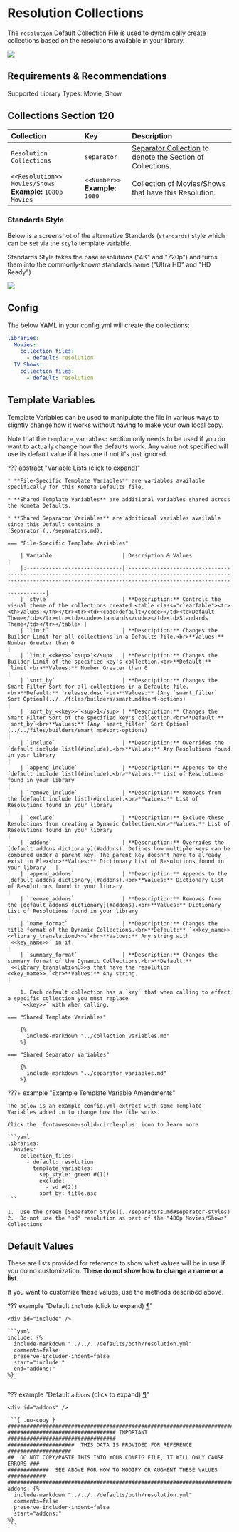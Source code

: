 # Resolution Collections

The `resolution` Default Collection File is used to dynamically create collections based on the resolutions available in
your library.

![](../images/resolution.png)

## Requirements & Recommendations

Supported Library Types: Movie, Show

## Collections Section 120

| Collection                                                   | Key                                 | Description                                                                    |
|:-------------------------------------------------------------|:------------------------------------|:-------------------------------------------------------------------------------|
| `Resolution Collections`                                     | `separator`                         | [Separator Collection](../separators.md) to denote the Section of Collections. |
| `<<Resolution>> Movies/Shows`<br>**Example:** `1080p Movies` | `<<Number>>`<br>**Example:** `1080` | Collection of Movies/Shows that have this Resolution.                          |

### Standards Style

Below is a screenshot of the alternative Standards (`standards`) style which can be set via the `style` template 
variable.

Standards Style takes the base resolutions ("4K" and "720p") and turns them into the commonly-known standards name 
("Ultra HD" and "HD Ready")

![](../images/resolution_standards.png)

## Config

The below YAML in your config.yml will create the collections:

```yaml
libraries:
  Movies:
    collection_files:
      - default: resolution
  TV Shows:
    collection_files:
      - default: resolution
```

## Template Variables

Template Variables can be used to manipulate the file in various ways to slightly change how it works without having to 
make your own local copy.

Note that the `template_variables:` section only needs to be used if you do want to actually change how the defaults 
work. Any value not specified will use its default value if it has one if not it's just ignored.

??? abstract "Variable Lists (click to expand)"

    * **File-Specific Template Variables** are variables available specifically for this Kometa Defaults file.

    * **Shared Template Variables** are additional variables shared across the Kometa Defaults.

    * **Shared Separator Variables** are additional variables available since this Default contains a 
    [Separator](../separators.md).

    === "File-Specific Template Variables"

        | Variable                      | Description & Values                                                                                                                                                                                                                                          |
        |:------------------------------|:--------------------------------------------------------------------------------------------------------------------------------------------------------------------------------------------------------------------------------------------------------------|
        | `style`                       | **Description:** Controls the visual theme of the collections created.<table class="clearTable"><tr><th>Values:</th></tr><tr><td><code>default</code></td><td>Default Theme</td></tr><tr><td><code>standards</code></td><td>Standards Theme</td></tr></table> |
        | `limit`                       | **Description:** Changes the Builder Limit for all collections in a Defaults file.<br>**Values:** Number Greater than 0                                                                                                                                       |
        | `limit_<<key>>`<sup>1</sup>   | **Description:** Changes the Builder Limit of the specified key's collection.<br>**Default:** `limit`<br>**Values:** Number Greater than 0                                                                                                                    |
        | `sort_by`                     | **Description:** Changes the Smart Filter Sort for all collections in a Defaults file.<br>**Default:** `release.desc`<br>**Values:** [Any `smart_filter` Sort Option](../../files/builders/smart.md#sort-options)                                             |
        | `sort_by_<<key>>`<sup>1</sup> | **Description:** Changes the Smart Filter Sort of the specified key's collection.<br>**Default:** `sort_by`<br>**Values:** [Any `smart_filter` Sort Option](../../files/builders/smart.md#sort-options)                                                       |
        | `include`                     | **Description:** Overrides the [default include list](#include).<br>**Values:** Any Resolutions found in your library                                                                                                                                         |
        | `append_include`              | **Description:** Appends to the [default include list](#include).<br>**Values:** List of Resolutions found in your library                                                                                                                                    |
        | `remove_include`              | **Description:** Removes from the [default include list](#include).<br>**Values:** List of Resolutions found in your library                                                                                                                                  |
        | `exclude`                     | **Description:** Exclude these Resolutions from creating a Dynamic Collection.<br>**Values:** List of Resolutions found in your library                                                                                                                       |
        | `addons`                      | **Description:** Overrides the [default addons dictionary](#addons). Defines how multiple keys can be combined under a parent key. The parent key doesn't have to already exist in Plex<br>**Values:** Dictionary List of Resolutions found in your library   |
        | `append_addons`               | **Description:** Appends to the [default addons dictionary](#addons).<br>**Values:** Dictionary List of Resolutions found in your library                                                                                                                     |
        | `remove_addons`               | **Description:** Removes from the [default addons dictionary](#addons).<br>**Values:** Dictionary List of Resolutions found in your library                                                                                                                   |
        | `name_format`                 | **Description:** Changes the title format of the Dynamic Collections.<br>**Default:** `<<key_name>> <<library_translationU>>s`<br>**Values:** Any string with `<<key_name>>` in it.                                                                           |
        | `summary_format`              | **Description:** Changes the summary format of the Dynamic Collections.<br>**Default:** `<<library_translationU>>s that have the resolution <<key_name>>.`<br>**Values:** Any string.                                                                         |

        1. Each default collection has a `key` that when calling to effect a specific collection you must replace 
        `<<key>>` with when calling.

    === "Shared Template Variables"

        {%
          include-markdown "../collection_variables.md"
        %}
    
    === "Shared Separator Variables"

        {%
          include-markdown "../separator_variables.md"
        %}

???+ example "Example Template Variable Amendments"

    The below is an example config.yml extract with some Template Variables added in to change how the file works.

    Click the :fontawesome-solid-circle-plus: icon to learn more
    
    ```yaml
    libraries:
      Movies:
        collection_files:
          - default: resolution
            template_variables:
              sep_style: green #(1)!
              exclude:
                - sd #(2)!
              sort_by: title.asc
    ```

    1.  Use the green [Separator Style](../separators.md#separator-styles)
    2.  Do not use the "sd" resolution as part of the "480p Movies/Shows" Collections

## Default Values

These are lists provided for reference to show what values will be in use if you do no customization.  **These do not 
show how to change a name or a list.**

If you want to customize these values, use the methods described above.

??? example "Default `include` (click to expand) <a class="headerlink" href="#include" title="Permanent link">¶</a>"

    <div id="include" />

    ```yaml
    include: {%    
      include-markdown "../../../defaults/both/resolution.yml" 
      comments=false
      preserve-includer-indent=false
      start="include:"
      end="addons:"
    %}
    ```

??? example "Default `addons` (click to expand) <a class="headerlink" href="#addons" title="Permanent link">¶</a>"

    <div id="addons" />

    ```{ .no-copy }
    ###############################################################################
    ################################## IMPORTANT ##################################
    #####################  THIS DATA IS PROVIDED FOR REFERENCE ####################
    ##  DO NOT COPY/PASTE THIS INTO YOUR CONFIG FILE, IT WILL ONLY CAUSE ERRORS ###
    #############  SEE ABOVE FOR HOW TO MODIFY OR AUGMENT THESE VALUES ############
    ###############################################################################
    addons: {%    
      include-markdown "../../../defaults/both/resolution.yml" 
      comments=false
      preserve-includer-indent=false
      start="addons:"
    %}
    ```
